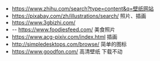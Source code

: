 - https://www.zhihu.com/search?type=content&q=壁纸网站
- https://pixabay.com/zh/illustrations/search/ 照片、插画 
- https://www.3gbizhi.com/ 
- -- https://www.foodiesfeed.com/ 美食照片 
- https://www.acg-pixiv.com/index.html 插画 
- http://simpledesktops.com/browse/ 简单的图标
- https://www.goodfon.com/ 高清壁纸 下载不动






